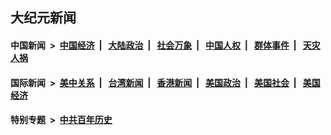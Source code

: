 ## 大纪元新闻

#### 中国新闻 &nbsp;>&nbsp; [中国经济](indexes/ncid283/README.md?09071245) &nbsp;| &nbsp; [大陆政治](indexes/ncid277/README.md?09071245) &nbsp;| &nbsp; [社会万象](indexes/ncid282/README.md?09071245) &nbsp;| &nbsp; [中国人权](indexes/ncid278/README.md?09071245) &nbsp;| &nbsp; [群体事件](indexes/ncid279/README.md?09071245) &nbsp;| &nbsp; [天灾人祸](indexes/ncid280/README.md?09071245)

#### 国际新闻 &nbsp;>&nbsp; [美中关系](indexes/nf1412576/README.md?09071245) &nbsp;| &nbsp; [台湾新闻](indexes/ncid1349361/README.md?09071245) &nbsp;| &nbsp; [香港新闻](indexes/ncid1349362/README.md?09071245) &nbsp;| &nbsp; [美国政治](indexes/ncid1078159/README.md?09071245) &nbsp;| &nbsp; [美国社会](indexes/ncid1078160/README.md?09071245) &nbsp;| &nbsp; [美国经济](indexes/ncid1078158/README.md?09071245)

#### 特别专题 &nbsp;>&nbsp; [中共百年历史](https://github.com/epoch-news/epoch-special/blob/master/README.md?09071245)  
